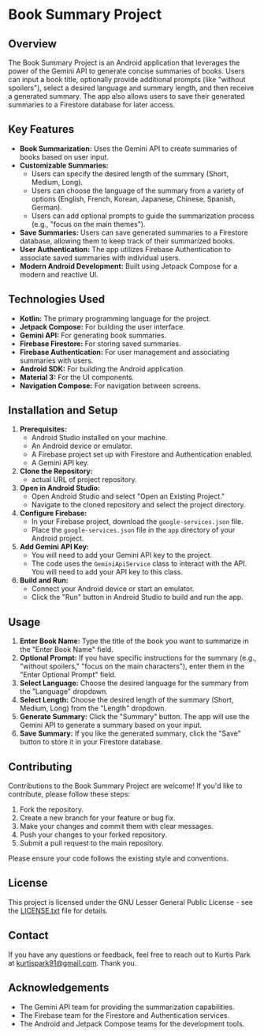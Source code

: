 # Book Summary Project

## Overview

The Book Summary Project is an Android application that leverages the power of the Gemini API to generate concise summaries of books. 
Users can input a book title, optionally provide additional prompts (like "without spoilers"), select a desired language and summary length, and then receive a generated summary. 
The app also allows users to save their generated summaries to a Firestore database for later access.

## Key Features

*   **Book Summarization:** Uses the Gemini API to create summaries of books based on user input.
*   **Customizable Summaries:**
    *   Users can specify the desired length of the summary (Short, Medium, Long).
    *   Users can choose the language of the summary from a variety of options (English, French, Korean, Japanese, Chinese, Spanish, German).
    *   Users can add optional prompts to guide the summarization process (e.g., "focus on the main themes").
*   **Save Summaries:** Users can save generated summaries to a Firestore database, allowing them to keep track of their summarized books.
*   **User Authentication:** The app utilizes Firebase Authentication to associate saved summaries with individual users.
*   **Modern Android Development:** Built using Jetpack Compose for a modern and reactive UI.

## Technologies Used

*   **Kotlin:** The primary programming language for the project.
*   **Jetpack Compose:** For building the user interface.
*   **Gemini API:** For generating book summaries.
*   **Firebase Firestore:** For storing saved summaries.
*   **Firebase Authentication:** For user management and associating summaries with users.
*   **Android SDK:** For building the Android application.
*   **Material 3:** For the UI components.
*   **Navigation Compose:** For navigation between screens.

## Installation and Setup

1.  **Prerequisites:**
    *   Android Studio installed on your machine.
    *   An Android device or emulator.
    *   A Firebase project set up with Firestore and Authentication enabled.
    *   A Gemini API key.
2.  **Clone the Repository:**
    * actual URL of project repository.
3.  **Open in Android Studio:**
    *   Open Android Studio and select "Open an Existing Project."
    *   Navigate to the cloned repository and select the project directory.
4.  **Configure Firebase:**
    *   In your Firebase project, download the `google-services.json` file.
    *   Place the `google-services.json` file in the `app` directory of your Android project.
5.  **Add Gemini API Key:**
    *   You will need to add your Gemini API key to the project.
    *   The code uses the `GeminiApiService` class to interact with the API. You will need to add your API key to this class.
6.  **Build and Run:**
    *   Connect your Android device or start an emulator.
    *   Click the "Run" button in Android Studio to build and run the app.

## Usage

1.  **Enter Book Name:** Type the title of the book you want to summarize in the "Enter Book Name" field.
2.  **Optional Prompt:** If you have specific instructions for the summary (e.g., "without spoilers," "focus on the main characters"), enter them in the "Enter Optional Prompt" field.
3.  **Select Language:** Choose the desired language for the summary from the "Language" dropdown.
4.  **Select Length:** Choose the desired length of the summary (Short, Medium, Long) from the "Length" dropdown.
5.  **Generate Summary:** Click the "Summary" button. The app will use the Gemini API to generate a summary based on your input.
6.  **Save Summary:** If you like the generated summary, click the "Save" button to store it in your Firestore database.

## Contributing

Contributions to the Book Summary Project are welcome! If you'd like to contribute, please follow these steps:

1.  Fork the repository.
2.  Create a new branch for your feature or bug fix.
3.  Make your changes and commit them with clear messages.
4.  Push your changes to your forked repository.
5.  Submit a pull request to the main repository.

Please ensure your code follows the existing style and conventions.

## License

This project is licensed under the GNU Lesser General Public License - see the [LICENSE.txt](LICENSE.txt) file for details.

## Contact

If you have any questions or feedback, feel free to reach out to Kurtis Park at kurtispark91@gmail.com. Thank you.

## Acknowledgements

*   The Gemini API team for providing the summarization capabilities.
*   The Firebase team for the Firestore and Authentication services.
*   The Android and Jetpack Compose teams for the development tools.